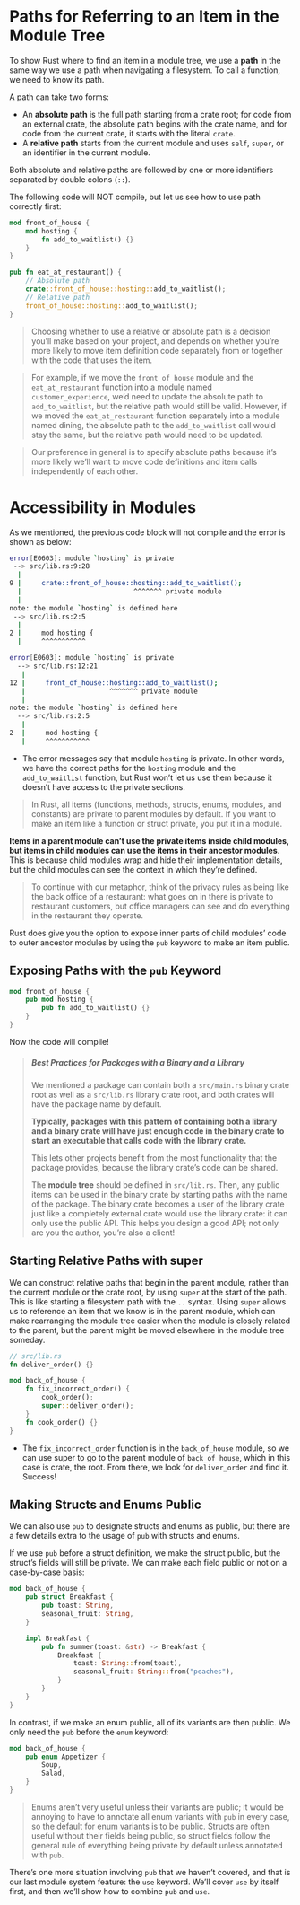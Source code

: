 # Paths for Referring to an Item in the Module Tree
To show Rust where to find an item in a module tree, we use a **path** in the same way we use a path when navigating a filesystem. To call a function, we need to know its path.

A path can take two forms:
* An **absolute path** is the full path starting from a crate root; for code from an external crate, the absolute path begins with the crate name, and for code from the current crate, it starts with the literal `crate`.
* A **relative path** starts from the current module and uses `self`, `super`, or an identifier in the current module.

Both absolute and relative paths are followed by one or more identifiers separated by double colons (`::`).

The following code will NOT compile, but let us see how to use path correctly first:
```rust
mod front_of_house {
    mod hosting {
        fn add_to_waitlist() {}
    }
}

pub fn eat_at_restaurant() {
    // Absolute path
    crate::front_of_house::hosting::add_to_waitlist();
    // Relative path
    front_of_house::hosting::add_to_waitlist();
}
```

> Choosing whether to use a relative or absolute path is a decision you’ll make based on your project, and depends on whether you’re more likely to move item definition code separately from or together with the code that uses the item.

> For example, if we move the `front_of_house` module and the `eat_at_restaurant` function into a module named `customer_experience`, we’d need to update the absolute path to `add_to_waitlist`, but the relative path would still be valid. However, if we moved the `eat_at_restaurant` function separately into a module named dining, the absolute path to the `add_to_waitlist` call would stay the same, but the relative path would need to be updated.

> Our preference in general is to specify absolute paths because it’s more likely we’ll want to move code definitions and item calls independently of each other.

# Accessibility in Modules
As we mentioned, the previous code block will not compile and the error is shown as below:
```bash
error[E0603]: module `hosting` is private
 --> src/lib.rs:9:28
  |
9 |     crate::front_of_house::hosting::add_to_waitlist();
  |                            ^^^^^^^ private module
  |
note: the module `hosting` is defined here
 --> src/lib.rs:2:5
  |
2 |     mod hosting {
  |     ^^^^^^^^^^^

error[E0603]: module `hosting` is private
  --> src/lib.rs:12:21
   |
12 |     front_of_house::hosting::add_to_waitlist();
   |                     ^^^^^^^ private module
   |
note: the module `hosting` is defined here
  --> src/lib.rs:2:5
   |
2  |     mod hosting {
   |     ^^^^^^^^^^^
```
* The error messages say that module `hosting` is private. In other words, we have the correct paths for the `hosting` module and the `add_to_waitlist` function, but Rust won’t let us use them because it doesn’t have access to the private sections. 

> In Rust, all items (functions, methods, structs, enums, modules, and constants) are private to parent modules by default. If you want to make an item like a function or struct private, you put it in a module.

**Items in a parent module can’t use the private items inside child modules, but items in child modules can use the items in their ancestor modules**. This is because child modules wrap and hide their implementation details, but the child modules can see the context in which they’re defined. 

> To continue with our metaphor, think of the privacy rules as being like the back office of a restaurant: what goes on in there is private to restaurant customers, but office managers can see and do everything in the restaurant they operate.

Rust does give you the option to expose inner parts of child modules’ code to outer ancestor modules by using the `pub` keyword to make an item public.

## Exposing Paths with the `pub` Keyword
```rust
mod front_of_house {
    pub mod hosting {
        pub fn add_to_waitlist() {}
    }
}
```
Now the code will compile!
> ##### Best Practices for Packages with a Binary and a Library
> We mentioned a package can contain both a `src/main.rs` binary crate root as well as a `src/lib.rs` library crate root, and both crates will have the package name by default.
>
> **Typically, packages with this pattern of containing both a library and a binary crate will have just enough code in the binary crate to start an executable that calls code with the library crate.**
>
> This lets other projects benefit from the most functionality that the package provides, because the library crate’s code can be shared.
>
> The **module tree** should be defined in `src/lib.rs`. Then, any public items can be used in the binary crate by starting paths with the name of the package. The binary crate becomes a user of the library crate just like a completely external crate would use the library crate: it can only use the public API. This helps you design a good API; not only are you the author, you’re also a client!

## Starting Relative Paths with super
We can construct relative paths that begin in the parent module, rather than the current module or the crate root, by using `super` at the start of the path. This is like starting a filesystem path with the `..` syntax. Using `super` allows us to reference an item that we know is in the parent module, which can make rearranging the module tree easier when the module is closely related to the parent, but the parent might be moved elsewhere in the module tree someday.

```rust
// src/lib.rs
fn deliver_order() {}

mod back_of_house {
    fn fix_incorrect_order() {
        cook_order();
        super::deliver_order();
    }
    fn cook_order() {}
}
```
* The `fix_incorrect_order` function is in the `back_of_house` module, so we can use super to go to the parent module of `back_of_house`, which in this case is crate, the root. From there, we look for `deliver_order` and find it. Success!

## Making Structs and Enums Public
We can also use `pub` to designate structs and enums as public, but there are a few details extra to the usage of `pub` with structs and enums.

If we use `pub` before a struct definition, we make the struct public, but the struct’s fields will still be private. We can make each field public or not on a case-by-case basis:
```rust
mod back_of_house {
    pub struct Breakfast {
        pub toast: String,
        seasonal_fruit: String,
    }

    impl Breakfast {
        pub fn summer(toast: &str) -> Breakfast {
            Breakfast {
                toast: String::from(toast),
                seasonal_fruit: String::from("peaches"),
            }
        }
    }
}
```

In contrast, if we make an enum public, all of its variants are then public. We only need the `pub` before the `enum` keyword:
```rust
mod back_of_house {
    pub enum Appetizer {
        Soup,
        Salad,
    }
}
```

> Enums aren’t very useful unless their variants are public; it would be annoying to have to annotate all enum variants with `pub` in every case, so the default for enum variants is to be public. Structs are often useful without their fields being public, so struct fields follow the general rule of everything being private by default unless annotated with `pub`.

There’s one more situation involving `pub` that we haven’t covered, and that is our last module system feature: the `use` keyword. We’ll cover `use` by itself first, and then we’ll show how to combine `pub` and `use`.